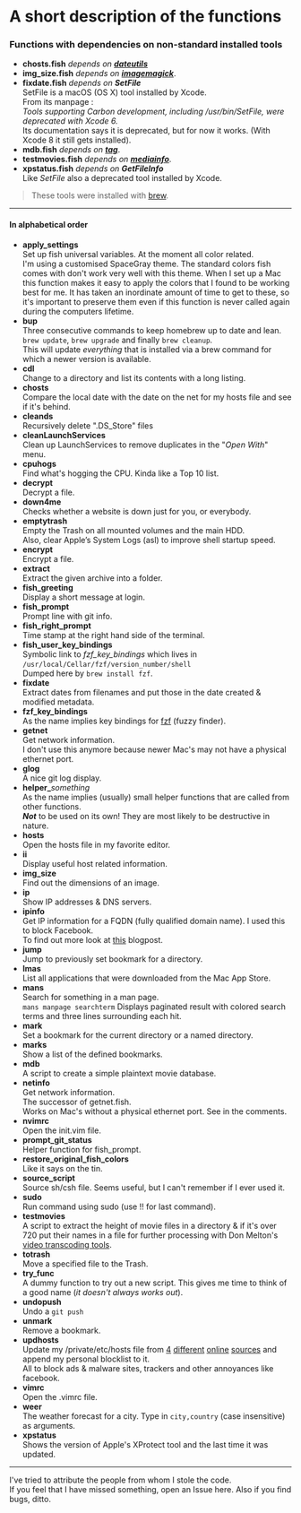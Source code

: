 # A short description of the functions

### Functions with dependencies on non-standard installed tools

* **chosts.fish** _depends on [**dateutils**][fresse]_
* **img_size.fish** _depends on [**imagemagick**][imagemagick]_.
* **fixdate.fish** _depends on **SetFile**_  
    SetFile is a macOS (OS X) tool installed by Xcode.  
    From its manpage :  
    _Tools supporting Carbon development, including /usr/bin/SetFile, were deprecated with Xcode 6._  
    Its documentation says it is deprecated, but for now it works. (With Xcode 8 it still gets installed).  
* **mdb.fish** _depends on [**tag**][github]_.
* **testmovies.fish** _depends on [**mediainfo**][mediaarea]_.
* **xpstatus.fish** _depends on **GetFileInfo**_  
Like _SetFile_ also a deprecated tool installed by Xcode.  

> These tools were installed with [brew][brew].


---

#### In alphabetical order

* **apply_settings**  
Set up fish universal variables. At the moment all color related.  
I'm using a customised SpaceGray theme. The standard colors fish comes with don't work very well with this theme. When I set up a Mac this function makes it easy to apply the colors that I found to be working best for me. It has taken an inordinate amount of time to get to these, so it's important to preserve them even if this function is never called again during the computers lifetime. 
* **bup**  
Three consecutive commands to keep homebrew up to date and lean.  
`brew update`, `brew upgrade` and finally `brew cleanup`.  
This will update *everything* that is installed via a brew command for which a newer version is available.
* **cdl**  
Change to a directory and list its contents with a long listing.
* **chosts**  
Compare the local date with the date on the net for my hosts file and see if it's behind.
* **cleands**  
Recursively delete ".DS_Store" files
* **cleanLaunchServices**  
Clean up LaunchServices to remove duplicates in the "*Open With*" menu.
* **cpuhogs**  
Find what's hogging the CPU. Kinda like a Top 10 list.
* **decrypt**  
Decrypt a file.
* **down4me**  
Checks whether a website is down just for you, or everybody.
* **emptytrash**  
Empty the Trash on all mounted volumes and the main HDD.  
Also, clear Apple’s System Logs (asl) to improve shell startup speed.
* **encrypt**  
Encrypt a file.
* **extract**  
Extract the given archive into a folder.
* **fish_greeting**  
Display a short message at login.
* **fish_prompt**  
Prompt line with git info.
* **fish_right_prompt**  
Time stamp at the right hand side of the terminal.
* **fish_user_key_bindings**  
Symbolic link to *fzf_key_bindings* which lives in `/usr/local/Cellar/fzf/version_number/shell`  
Dumped here by `brew install fzf`.
* **fixdate**  
Extract dates from filenames and put those in the date created & modified metadata.
* **fzf_key_bindings**  
As the name implies key bindings for [fzf][github 2] (fuzzy finder).
* **getnet**  
Get network information.  
I don't use this anymore because newer Mac's may not have a physical ethernet port.
* **glog**  
A nice git log display.
* **helper_**_something_  
As the name implies (usually) small helper functions that are called from other functions.  
***Not*** to be used on its own! They are most likely to be destructive in nature.
* **hosts**  
Open the hosts file in my favorite editor.
* **ii**  
Display useful host related information.
* **img_size**  
Find out the dimensions of an image.
* **ip**  
Show IP addresses & DNS servers. 
* **ipinfo**  
Get IP information for a FQDN (fully qualified domain name). I used this to block Facebook.  
To find out more  look at [this][perpetual-beta] blogpost.
* **jump**  
Jump to previously set bookmark for a directory.
* **lmas**  
List all applications that were downloaded from the Mac App Store.
* **mans**  
Search for something in a man page.  
`mans manpage searchterm`
Displays paginated result with colored search terms and three lines surrounding each hit.
* **mark**  
Set a bookmark for the current directory or a named directory.
* **marks**  
Show a list of the defined bookmarks.
* **mdb**  
A script to create a simple plaintext movie database.
* **netinfo**  
Get network information.  
The  successor of getnet.fish.  
Works on Mac's without a physical ethernet port. See in the comments.
* **nvimrc**  
Open the init.vim file.
* **prompt_git_status**  
Helper function for fish_prompt.
* **restore_original_fish_colors**  
Like it says on the tin.
* **source_script**  
Source sh/csh file. Seems useful, but I can't remember if I ever used it.
* **sudo**  
Run command using sudo (use !! for last command).
* **testmovies**  
A script to extract the height of movie files in a directory & if it's over 720 put their names in a file for further processing with Don Melton's [video transcoding tools][github 3].
* **totrash**  
Move a specified file to the Trash.
* **try_func**  
A dummy function to try out a new script. This gives me time to think of a good name (_it doesn't always works out_).
* **undopush**  
Undo a `git push`
* **unmark**  
Remove a bookmark.
* **updhosts**  
Update my /private/etc/hosts file from [4][someonewhocares] [different][mvps] [online][yoyo] [sources][SB] and append my personal blocklist to it.  
All to block ads & malware sites, trackers and other annoyances like facebook.
* **vimrc**  
Open the .vimrc file.
* **weer**  
The weather forecast for a city. Type in `city,country` (case insensitive) as arguments.
* **xpstatus**  
Shows the version of Apple's XProtect tool and the last time it was updated.

---

I've tried to attribute the people from whom I stole the code.  
If you feel that I have missed something, open an Issue here.
Also if you find bugs, ditto.

[fresse]: http://www.fresse.org/dateutils
[github]: https://github.com/jdberry/tag
[github 2]: https://github.com/junegunn/fzf
[github 3]: https://github.com/donmelton/video_transcoding
[imagemagick]: https://imagemagick.org
[mediaarea]: http://mediaarea.net
[perpetual-beta]: https://www.perpetual-beta.org/weblog/blocking-facebook-on-os-x.html
[someonewhocares]: http://someonewhocares.org/hosts/zero/hosts
[mvps]: http://winhelp2002.mvps.org/hosts.txt
[yoyo]: https://pgl.yoyo.org/as/serverlist.php?hostformat=hosts&showintro=0&startdate%5Bday%5D=&startdate%5Bmonth%5D=&startdate%5Byear%5D=&mimetype=plaintext
[SB]: https://raw.githubusercontent.com/StevenBlack/hosts/master/alternates/gambling-social/hosts
[brew]: http://brew.sh
